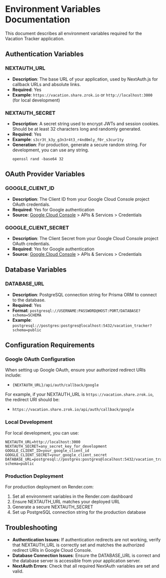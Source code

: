 # Environment Variables Documentation

This document describes all environment variables required for the Vacation Tracker application.

## Authentication Variables

### NEXTAUTH_URL
- **Description**: The base URL of your application, used by NextAuth.js for callback URLs and absolute links.
- **Required**: Yes
- **Example**: `https://vacation.share.zrok.io` or `http://localhost:3000` (for local development)

### NEXTAUTH_SECRET
- **Description**: A secret string used to encrypt JWTs and session cookies. Should be at least 32 characters long and randomly generated.
- **Required**: Yes
- **Example**: `s3cr3t_k3y_g3n3r4t3_r4nd0mly_f0r_s3cur1ty`
- **Generation**: For production, generate a secure random string. For development, you can use any string.
  ```
  openssl rand -base64 32
  ```

## OAuth Provider Variables

### GOOGLE_CLIENT_ID
- **Description**: The Client ID from your Google Cloud Console project OAuth credentials.
- **Required**: Yes for Google authentication
- **Source**: [Google Cloud Console](https://console.cloud.google.com/) > APIs & Services > Credentials

### GOOGLE_CLIENT_SECRET
- **Description**: The Client Secret from your Google Cloud Console project OAuth credentials.
- **Required**: Yes for Google authentication
- **Source**: [Google Cloud Console](https://console.cloud.google.com/) > APIs & Services > Credentials

## Database Variables

### DATABASE_URL
- **Description**: PostgreSQL connection string for Prisma ORM to connect to the database.
- **Required**: Yes
- **Format**: `postgresql://USERNAME:PASSWORD@HOST:PORT/DATABASE?schema=SCHEMA`
- **Example**: `postgresql://postgres:postgres@localhost:5432/vacation_tracker?schema=public`

## Configuration Requirements

### Google OAuth Configuration

When setting up Google OAuth, ensure your authorized redirect URIs include:
- `{NEXTAUTH_URL}/api/auth/callback/google`

For example, if your NEXTAUTH_URL is `https://vacation.share.zrok.io`, the redirect URI should be:
- `https://vacation.share.zrok.io/api/auth/callback/google`

### Local Development

For local development, you can use:
```env
NEXTAUTH_URL=http://localhost:3000
NEXTAUTH_SECRET=any_secret_key_for_development
GOOGLE_CLIENT_ID=your_google_client_id
GOOGLE_CLIENT_SECRET=your_google_client_secret
DATABASE_URL=postgresql://postgres:postgres@localhost:5432/vacation_tracker?schema=public
```

### Production Deployment

For production deployment on Render.com:
1. Set all environment variables in the Render.com dashboard
2. Ensure NEXTAUTH_URL matches your deployed URL
3. Generate a secure NEXTAUTH_SECRET
4. Set up PostgreSQL connection string for the production database

## Troubleshooting

- **Authentication Issues**: If authentication redirects are not working, verify that NEXTAUTH_URL is correctly set and matches the authorized redirect URIs in Google Cloud Console.
- **Database Connection Issues**: Ensure the DATABASE_URL is correct and the database server is accessible from your application server.
- **NextAuth Errors**: Check that all required NextAuth variables are set and valid. 